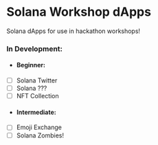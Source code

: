 # Solana Workshop dApps
Solana dApps for use in hackathon workshops!

### In Development:
- #### Beginner:
- [ ] Solana Twitter
- [ ] Solana ???
- [ ] NFT Collection
- #### Intermediate:
- [ ] Emoji Exchange
- [ ] Solana Zombies!
